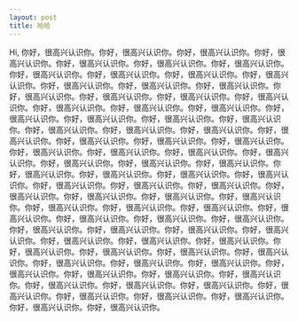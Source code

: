 ```yaml
---
layout: post
title: 哈哈
---
```


Hi,
你好，很高兴认识你。你好，很高兴认识你。你好，很高兴认识你。你好，很高兴认识你。你好，很高兴认识你。你好，很高兴认识你。你好，很高兴认识你。你好，很高兴认识你。你好，很高兴认识你。你好，很高兴认识你。你好，很高兴认识你。你好，很高兴认识你。你好，很高兴认识你。你好，很高兴认识你。你好，很高兴认识你。你好，很高兴认识你。你好，很高兴认识你。你好，很高兴认识你。你好，很高兴认识你。你好，很高兴认识你。你好，很高兴认识你。你好，很高兴认识你。你好，很高兴认识你。你好，很高兴认识你。你好，很高兴认识你。你好，很高兴认识你。你好，很高兴认识你。你好，很高兴认识你。你好，很高兴认识你。你好，很高兴认识你。你好，很高兴认识你。你好，很高兴认识你。你好，很高兴认识你。你好，很高兴认识你。你好，很高兴认识你。你好，很高兴认识你。你好，很高兴认识你。你好，很高兴认识你。你好，很高兴认识你。你好，很高兴认识你。你好，很高兴认识你。你好，很高兴认识你。你好，很高兴认识你。你好，很高兴认识你。你好，很高兴认识你。你好，很高兴认识你。你好，很高兴认识你。你好，很高兴认识你。你好，很高兴认识你。你好，很高兴认识你。你好，很高兴认识你。你好，很高兴认识你。你好，很高兴认识你。你好，很高兴认识你。你好，很高兴认识你。你好，很高兴认识你。你好，很高兴认识你。你好，很高兴认识你。你好，很高兴认识你。你好，很高兴认识你。你好，很高兴认识你。你好，很高兴认识你。你好，很高兴认识你。你好，很高兴认识你。你好，很高兴认识你。你好，很高兴认识你。你好，很高兴认识你。你好，很高兴认识你。你好，很高兴认识你。你好，很高兴认识你。你好，很高兴认识你。你好，很高兴认识你。你好，很高兴认识你。你好，很高兴认识你。你好，很高兴认识你。你好，很高兴认识你。你好，很高兴认识你。你好，很高兴认识你。你好，很高兴认识你。你好，很高兴认识你。你好，很高兴认识你。你好，很高兴认识你。你好，很高兴认识你。你好，很高兴认识你。
